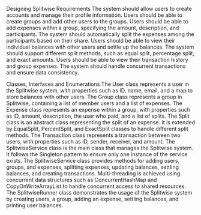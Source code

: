 Designing Splitwise
Requirements
The system should allow users to create accounts and manage their profile information.
Users should be able to create groups and add other users to the groups.
Users should be able to add expenses within a group, specifying the amount, description, and participants.
The system should automatically split the expenses among the participants based on their share.
Users should be able to view their individual balances with other users and settle up the balances.
The system should support different split methods, such as equal split, percentage split, and exact amounts.
Users should be able to view their transaction history and group expenses.
The system should handle concurrent transactions and ensure data consistency.

Classes, Interfaces and Enumerations
The User class represents a user in the Splitwise system, with properties such as ID, name, email, and a map to store balances with other users.
The Group class represents a group in Splitwise, containing a list of member users and a list of expenses.
The Expense class represents an expense within a group, with properties such as ID, amount, description, the user who paid, and a list of splits.
The Split class is an abstract class representing the split of an expense. It is extended by EqualSplit, PercentSplit, and ExactSplit classes to handle different split methods.
The Transaction class represents a transaction between two users, with properties such as ID, sender, receiver, and amount.
The SplitwiseService class is the main class that manages the Splitwise system. It follows the Singleton pattern to ensure only one instance of the service exists.
The SplitwiseService class provides methods for adding users, groups, and expenses, splitting expenses, updating balances, settling balances, and creating transactions.
Multi-threading is achieved using concurrent data structures such as ConcurrentHashMap and CopyOnWriteArrayList to handle concurrent access to shared resources.
The SplitwiseRunner class demonstrates the usage of the Splitwise system by creating users, a group, adding an expense, settling balances, and printing user balances.
